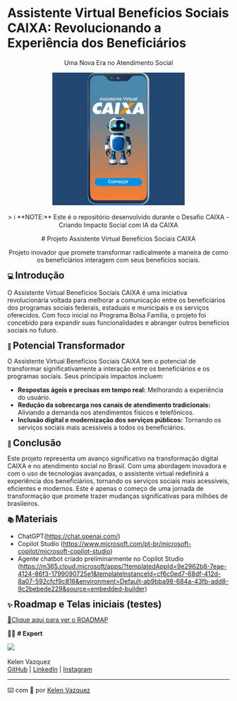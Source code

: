 # Assistente Virtual Benefícios Sociais CAIXA: Revolucionando a Experiência dos Beneficiários
<p align="center">Uma Nova Era no Atendimento Social</p>

<p align="center">
<img
    src="./assets/Bot_Entrar.jpg"
    width="300"
/>
</p> 

<p align="center">
> ℹ️ **NOTE:** Este é o repositório desenvolvido durante o Desafio CAIXA - Criando Impacto Social com IA da CAIXA
</p>

<p align="center"># Projeto Assistente Virtual Benefícios Sociais CAIXA</p>
<p align="center">Projeto inovador que promete transformar radicalmente a maneira de como os beneficiários interagem com seus benefícios sociais.</p>

**💻 <span style="font-size: 1.5em;">Introdução</span>**

O Assistente Virtual Benefícios Sociais CAIXA é uma iniciativa revolucionária voltada para melhorar a comunicação entre os beneficiários dos programas sociais federais, estaduais e municipais e os serviços oferecidos. Com foco inicial no Programa Bolsa Família, o projeto foi concebido para expandir suas funcionalidades e abranger outros benefícios sociais no futuro.

**🤖 <span style="font-size: 1.5em;">Potencial Transformador</span>**

O Assistente Virtual Benefícios Sociais CAIXA tem o potencial de transformar significativamente a interação entre os beneficiários e os programas sociais. Seus principais impactos incluem:

- **Respostas ágeis e precisas em tempo real:** Melhorando a experiência do usuário.
- **Redução da sobrecarga nos canais de atendimento tradicionais:** Aliviando a demanda nos atendimentos físicos e telefônicos.
- **Inclusão digital e modernização dos serviços públicos:** Tornando os serviços sociais mais acessíveis a todos os beneficiários.

**🚀 <span style="font-size: 1.5em;">Conclusão</span>**

Este projeto representa um avanço significativo na transformação digital CAIXA e no atendimento social no Brasil. Com uma abordagem inovadora e com o uso de tecnologias avançadas, o assistente virtual redefinirá a experiência dos beneficiários, tornando os serviços sociais mais acessíveis, eficientes e modernos. Este é apenas o começo de uma jornada de transformação que promete trazer mudanças significativas para milhões de brasileiros.

**📚 <span style="font-size: 1.5em;">Materiais</span>**

- ChatGPT(https://chat.openai.com/)
- Copilot Studio (https://www.microsoft.com/pt-br/microsoft-copilot/microsoft-copilot-studio)
- Agente chatbot criado preliminarmente no Copilot Studio (https://m365.cloud.microsoft/apps/?templatedAppId=9e2962b8-7eae-4124-86f3-1799090725e1&templateInstanceId=cf6c0ed7-68df-412d-8a07-592cfcf9c816&environment=Default-ab9bba98-684a-43fb-add8-9c2bebede229&source=embedded-builder)


**✨ <span style="font-size: 1.5em;">Roadmap e Telas iniciais (testes)</span>**

<p><a href=https://github.com/KelenFTV/Desafio-CAIXA-Criando-Impacto-Social-com-IA/blob/main/Apresenta%C3%A7%C3%A3o_Projeto_finall.pdf now"> 📕Clique aqui para ver  o ROADMAP</a></p>

👨‍💻 **# Expert**
<p>
    <img
      width="80"
      src=https://avatars.githubusercontent.com/u/191724182?v=4
    />
    <p>Kelen Vazquez<br>
    <a href=https://github.com/KelenFTV>GitHub</a> | <a href=www.linkedin.com/in/kelen-vazquez-6>LinkedIn</a> | <a href=https://www.instagram.com/kelen.ferreira9/>Instagram</a></p>
</p>

---

⌨️ com 💜 por [Kelen Vazquez](https://github.com/KelenFTV)

